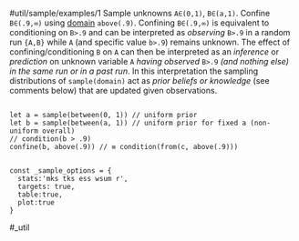 #util/sample/examples/1 Sample unknowns `A∈(0,1)`, `B∈(a,1)`. Confine `B∈(.9,∞)` using [domain](#///domains) `above(.9)`. Confining `B∈(.9,∞)` is equivalent to conditioning on `B>.9` and can be interpreted as _observing_ `B>.9` in a random run `{A,B}` while `A` (and specific value `b>.9`) remains unknown. The effect of confining/conditioning `B` on `A` can then be interpreted as an _inference_ or _prediction_ on unknown variable `A` _having observed_ `B>.9` _(and nothing else) in the same run or in a past run_. In this interpretation the sampling distributions of `sample(domain)` act as _prior beliefs or knowledge_ (see comments below) that are updated given observations.
```js:js_input

let a = sample(between(0, 1)) // uniform prior
let b = sample(between(a, 1)) // uniform prior for fixed a (non-uniform overall)
// condition(b > .9)
confine(b, above(.9)) // ≡ condition(from(c, above(.9)))

```
```js:js_removed

const _sample_options = {
  stats:'mks tks ess wsum r',
  targets: true,
  table:true,
  plot:true
}

```
#_util